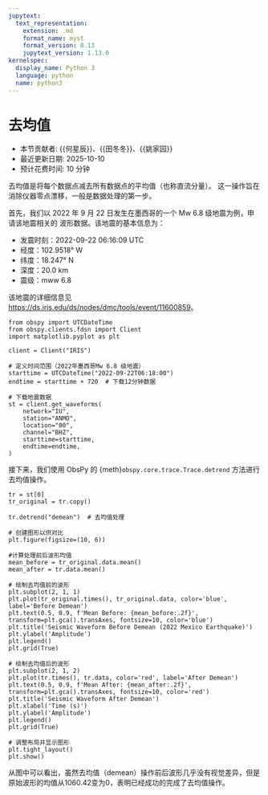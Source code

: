 ```yaml
---
jupytext:
  text_representation:
    extension: .md
    format_name: myst
    format_version: 0.13
    jupytext_version: 1.13.0
kernelspec:
  display_name: Python 3
  language: python
  name: python3
---
```



# 去均值

- 本节贡献者: {{何星辰}}、{{田冬冬}}、{{姚家园}}
- 最近更新日期: 2025-10-10
- 预计花费时间: 10 分钟

去均值是将每个数据点减去所有数据点的平均值（也称直流分量）。
这一操作旨在消除仪器零点漂移，一般是数据处理的第一步。

首先，我们以 2022 年 9 月 22 日发生在墨西哥的一个 Mw 6.8 级地震为例，申请该地震相关的
波形数据。该地震的基本信息为：

- 发震时刻：2022-09-22 06:16:09 UTC
- 经度：102.9518° W
- 纬度：18.247° N
- 深度：20.0 km
- 震级：mww 6.8

该地震的详细信息见 <https://ds.iris.edu/ds/nodes/dmc/tools/event/11600859>。

```{code-cell} ipython3
from obspy import UTCDateTime
from obspy.clients.fdsn import Client
import matplotlib.pyplot as plt

client = Client("IRIS") 

# 定义时间范围（2022年墨西哥Mw 6.8 级地震）
starttime = UTCDateTime("2022-09-22T06:18:00")
endtime = starttime + 720  # 下载12分钟数据

# 下载地震数据
st = client.get_waveforms(
    network="IU",
    station="ANMO", 
    location="00", 
    channel="BHZ",
    starttime=starttime, 
    endtime=endtime,
)    
```

接下来，我们使用 ObsPy 的 {meth}`obspy.core.trace.Trace.detrend` 方法进行去均值操作。

```{code-cell} ipython3
tr = st[0]
tr_original = tr.copy()

tr.detrend("demean")  # 去均值处理

# 创建图形以供对比
plt.figure(figsize=(10, 6))

#计算处理前后波形均值
mean_before = tr_original.data.mean()
mean_after = tr.data.mean()

# 绘制去均值前的波形
plt.subplot(2, 1, 1)
plt.plot(tr_original.times(), tr_original.data, color='blue', label='Before Demean')
plt.text(0.5, 0.9, f'Mean Before: {mean_before:.2f}', transform=plt.gca().transAxes, fontsize=10, color='blue')
plt.title('Seismic Waveform Before Demean (2022 Mexico Earthquake)')
plt.ylabel('Amplitude')
plt.legend()
plt.grid(True)

# 绘制去均值后的波形
plt.subplot(2, 1, 2)
plt.plot(tr.times(), tr.data, color='red', label='After Demean')
plt.text(0.5, 0.9, f'Mean After: {mean_after:.2f}', transform=plt.gca().transAxes, fontsize=10, color='red')
plt.title('Seismic Waveform After Demean')
plt.xlabel('Time (s)')
plt.ylabel('Amplitude')
plt.legend()
plt.grid(True)

# 调整布局并显示图形
plt.tight_layout()
plt.show()
```

从图中可以看出，虽然去均值（demean）操作前后波形几乎没有视觉差异，但是原始波形的均值从1060.42变为0，表明已经成功的完成了去均值操作。

